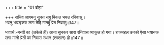 +++
title = "01 दोहा"

+++
सचिव आगमनु सुनत सबु बिकल भयउ रनिवासु।  
भवनु भयङ्करु लाग तेहि मानहुँ प्रेत निवासु॥147॥  

भावार्थ:-मन्त्री का (अकेले ही) आना सुनकर सारा रनिवास व्याकुल हो गया। राजमहल उनको ऐसा भयानक लगा मानो प्रेतों का निवास स्थान (श्मशान) हो॥147॥  



